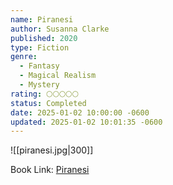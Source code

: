 ```yaml
---
name: Piranesi
author: Susanna Clarke
published: 2020
type: Fiction
genre:
  - Fantasy
  - Magical Realism
  - Mystery
rating: 🌕🌕🌕🌕🌕
status: Completed
date: 2025-01-02 10:00:00 -0600
updated: 2025-01-02 10:01:35 -0600
---
```


![[piranesi.jpg|300]]

Book Link: [Piranesi](https://www.goodreads.com/book/show/50202953-piranesi)
